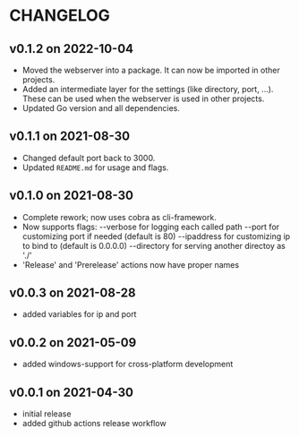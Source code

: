 # CHANGELOG

## v0.1.2 on 2022-10-04
- Moved the webserver into a package. It can now be imported in other projects.
- Added an intermediate layer for the settings (like directory, port, ...). These can be used when the webserver is used in other projects.
- Updated Go version and all dependencies.

## v0.1.1 on 2021-08-30
- Changed default port back to 3000.
- Updated `README.md` for usage and flags.

## v0.1.0 on 2021-08-30
- Complete rework; now uses cobra as cli-framework.
- Now supports flags:
  --verbose for logging each called path
  --port for customizing port if needed (default is 80)
  --ipaddress for customizing ip to bind to (default is 0.0.0.0)
  --directory for serving another directoy as './'
- 'Release' and 'Prerelease' actions now have proper names

## v0.0.3 on 2021-08-28
- added variables for ip and port

## v0.0.2 on 2021-05-09
- added windows-support for cross-platform development

## v0.0.1 on 2021-04-30
- initial release
- added github actions release workflow
